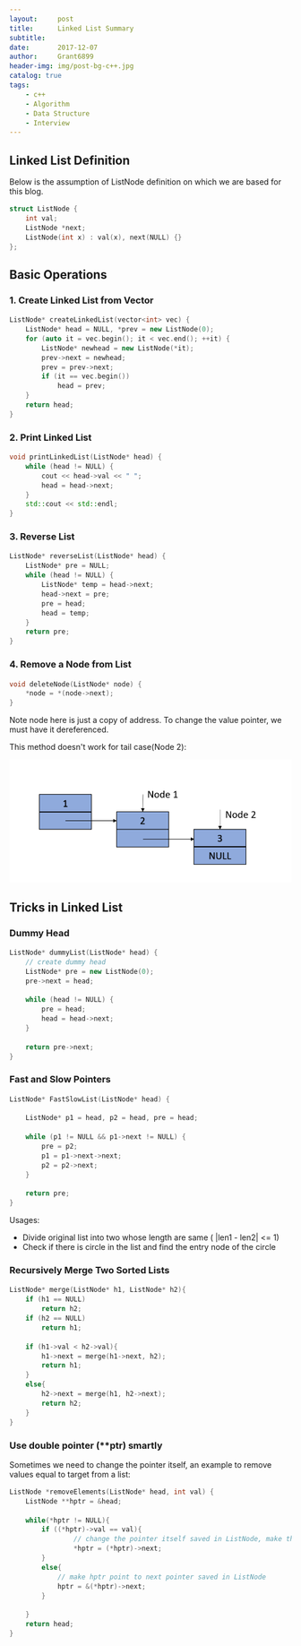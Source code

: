 ```yaml
---
layout:		post
title:		Linked List Summary
subtitle:
date:		2017-12-07
author: 	Grant6899
header-img: img/post-bg-c++.jpg
catalog: true
tags:
    - c++
    - Algorithm
    - Data Structure
    - Interview
---
```



## Linked List Definition

Below is the assumption of ListNode definition on which we are based for this blog.
```c++
struct ListNode {
	int val;
	ListNode *next;
	ListNode(int x) : val(x), next(NULL) {}
};
```

## Basic Operations

### 1. Create Linked List from Vector
```c++
ListNode* createLinkedList(vector<int> vec) {
	ListNode* head = NULL, *prev = new ListNode(0);
	for (auto it = vec.begin(); it < vec.end(); ++it) {
		ListNode* newhead = new ListNode(*it);
		prev->next = newhead;
		prev = prev->next;
		if (it == vec.begin())
			head = prev;
	}
	return head;
}
```

### 2. Print Linked List
```c++
void printLinkedList(ListNode* head) {
	while (head != NULL) {
		cout << head->val << " ";
		head = head->next;
	}
	std::cout << std::endl;
}
```

### 3. Reverse List
```c++
ListNode* reverseList(ListNode* head) {
	ListNode* pre = NULL;
	while (head != NULL) {
		ListNode* temp = head->next;
		head->next = pre;
		pre = head;
		head = temp;
	}
	return pre;
}
```

### 4. Remove a Node from List
```c++
void deleteNode(ListNode* node) {
    *node = *(node->next);
}
```
Note node here is just a copy of address. To change the value pointer, we must have it dereferenced. 

This method doesn't work for tail case(Node 2):

![remove_list](../_post_img/LinkedList_remove.PNG)



## Tricks in Linked List

### Dummy Head
```c++
ListNode* dummyList(ListNode* head) {
	// create dummy head
    ListNode* pre = new ListNode(0);
    pre->next = head;
	
    while (head != NULL) {
		pre = head;
		head = head->next;
	}
    
	return pre->next;
}
```

### Fast and Slow Pointers
```c++
ListNode* FastSlowList(ListNode* head) {
	
    ListNode* p1 = head, p2 = head, pre = head;
    	
    while (p1 != NULL && p1->next != NULL) {
		pre = p2;
        p1 = p1->next->next;
        p2 = p2->next;
	}
    
	return pre;
}
```

Usages:
- Divide original list into two whose length are same ( |len1 - len2| <= 1)
- Check if there is circle in the list and find the entry node of the circle

### Recursively Merge Two Sorted Lists
```c++
ListNode* merge(ListNode* h1, ListNode* h2){
    if (h1 == NULL)
        return h2;
    if (h2 == NULL)
        return h1;
        
    if (h1->val < h2->val){
        h1->next = merge(h1->next, h2);
        return h1;
    }
    else{
        h2->next = merge(h1, h2->next);
        return h2;
    }
}
```

### Use double pointer (**ptr) smartly

Sometimes we need to change the pointer itself, an example to remove values equal to target from a list:
```c++
ListNode *removeElements(ListNode* head, int val) {
    ListNode **hptr = &head;

	while(*hptr != NULL){
        if ((*hptr)->val == val){
                // change the pointer itself saved in ListNode, make the pointer pointed by hptr point to next Node's next Node
                *hptr = (*hptr)->next;
        }
        else{
            // make hptr point to next pointer saved in ListNode
            hptr = &(*hptr)->next;
        }
           
    }
    return head;
}
```







